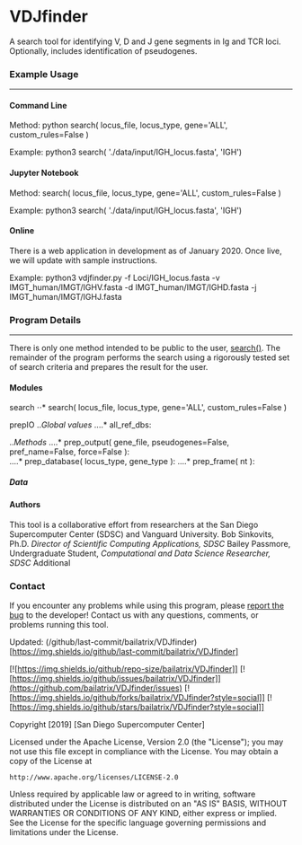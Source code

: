 # VDJfinder

A search tool for identifying V, D and J gene segments in Ig and TCR loci. Optionally, includes identification of pseudogenes.

### Example Usage
-----------------

#### Command Line
Method: python search( locus_file, locus_type, gene='ALL', custom_rules=False )

Example: python3 search( './data/input/IGH_locus.fasta', 'IGH')

#### Jupyter Notebook
Method: search( locus_file, locus_type, gene='ALL', custom_rules=False )

Example: python3 search( './data/input/IGH_locus.fasta', 'IGH')


#### Online
There is a web application in development as of January 2020. Once live, we will update with sample instructions.



Example: python3 vdjfinder.py -f Loci/IGH_locus.fasta -v IMGT_human/IMGT/IGHV.fasta -d IMGT_human/IMGT/IGHD.fasta -j IMGT_human/IMGT/IGHJ.fasta

### Program Details
---------------------
There is only one method intended to be public to the user, [search()](../src/modules/search.py). The remainder of the program performs the search using a rigorously tested set of search criteria and prepares the result for the user. 

#### Modules
search
⋅⋅* search( locus_file, locus_type, gene='ALL', custom_rules=False )

prepIO
.._Global values_
....* all_ref_dbs: 

.._Methods_
....* prep_output( gene_file, pseudogenes=False, pref_name=False, force=False ):  
....* prep_database( locus_type, gene_type ):
....* prep_frame( nt ):

##### Data


#### Authors
This tool is a collaborative effort from researchers at the San Diego Supercomputer Center (SDSC) and Vanguard University.
Bob Sinkovits, Ph.D. _Director of Scientific Computing Applications, SDSC_
Bailey Passmore, Undergraduate Student, _Computational and Data Science Researcher, SDSC_
Additional

### Contact
If you encounter any problems while using this program, please [report the bug](https://github.com/bailatrix/VDJfinder/issues) to the developer! Contact us with any questions, comments, or problems running this tool.

Updated: (/github/last-commit/bailatrix/VDJfinder) [https://img.shields.io/github/last-commit/bailatrix/VDJfinder]

[![https://img.shields.io/github/repo-size/bailatrix/VDJfinder]]
[![https://img.shields.io/github/issues/bailatrix/VDJfinder]](https://github.com/bailatrix/VDJfinder/issues)
[![https://img.shields.io/github/forks/bailatrix/VDJfinder?style=social]]
[![https://img.shields.io/github/stars/bailatrix/VDJfinder?style=social]]

Copyright [2019] [San Diego Supercomputer Center]

Licensed under the Apache License, Version 2.0 (the "License");
you may not use this file except in compliance with the License.
You may obtain a copy of the License at

    http://www.apache.org/licenses/LICENSE-2.0

Unless required by applicable law or agreed to in writing, software
distributed under the License is distributed on an "AS IS" BASIS,
WITHOUT WARRANTIES OR CONDITIONS OF ANY KIND, either express or implied.
See the License for the specific language governing permissions and
limitations under the License.
